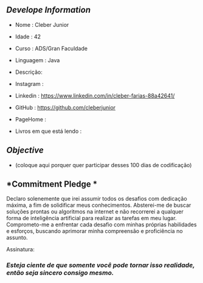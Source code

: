 ##   *Develope Information*

-  Nome : Cleber Junior 
-  Idade : 42
-  Curso : ADS/Gran Faculdade
-  Linguagem : Java


-  Descrição: 


- Instagram : 
- Linkedin : https://www.linkedin.com/in/cleber-farias-88a42641/
- GitHub : https://github.com/cleberjunior
- PageHome :  

- Livros em que está lendo :

##  *Objective*

 - (coloque aqui porquer quer participar desses 100 dias de codificação)



## *Commitment Pledge *


Declaro solenemente que irei assumir todos os desafios com dedicação máxima, a fim de solidificar meus conhecimentos. Absterei-me de buscar soluções prontas ou algoritmos na internet e não recorrerei a qualquer forma de inteligência artificial para realizar as tarefas em meu lugar. Comprometo-me a enfrentar cada desafio com minhas próprias habilidades e esforços, buscando aprimorar minha compreensão e proficiência no assunto.

Assinatura: 








### *Esteja ciente de que somente você pode tornar isso realidade, então seja sincero consigo mesmo.*
